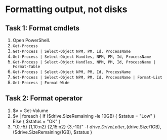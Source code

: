 # Formatting output, not disks

## Task 1: Format cmdlets
1. Open PowerShell.
1. ```Get-Process```
1. ```Get-Process | Select-Object NPM, PM, Id, ProcessName```
1. ```Get-Process | Select-Object Handles, NPM, PM, Id, ProcessName```
1. ```Get-Process | Select-Object Handles, NPM, PM, Id, ProcessName | Format-Table```
1. ```Get-Process | Select-Object NPM, PM, Id, ProcessName```
1. ```Get-Process | Select-Object NPM, PM, Id, ProcessName | Format-List```
1. ```Get-Process | Format-Wide```

## Task 2: Format operator
1. $v = Get-Volume
1. $v | foreach { If ($drive.SizeRemaining -le 10GB) { $status = "Low" } Else { $status = "OK" }
1. "{0,-5} {1,10:n2} {2,15:n2} {3,-10}" -f $drive.DriveLetter, ($drive.Size/1GB), ($drive.SizeRemaining/1GB), $status }

